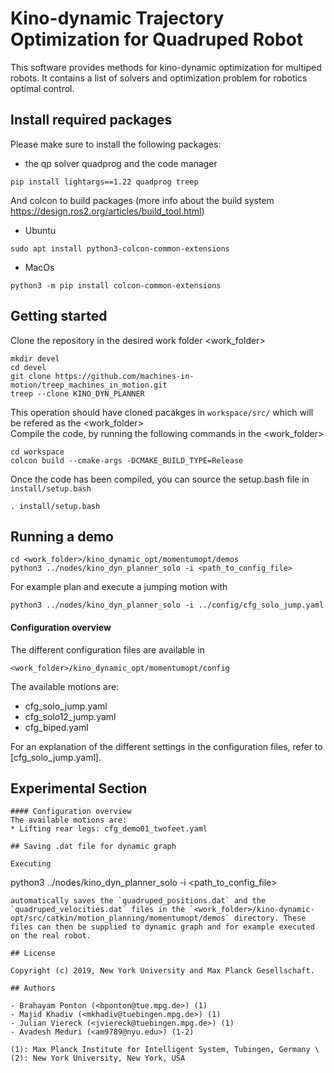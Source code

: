 # Kino-dynamic Trajectory Optimization for Quadruped Robot

This software provides methods for kino-dynamic optimization for multiped robots.
It contains a list of solvers and optimization problem for robotics optimal control.

## Install required packages

Please make sure to install the following packages:

- the qp solver quadprog and the code manager
```
pip install lightargs==1.22 quadprog treep
```

And colcon to build packages (more info about the build system https://design.ros2.org/articles/build_tool.html)
- Ubuntu
```
sudo apt install python3-colcon-common-extensions
```
- MacOs
```
python3 -m pip install colcon-common-extensions
```

## Getting started

Clone the repository in the desired work folder <work_folder>
```
mkdir devel
cd devel
git clone https://github.com/machines-in-motion/treep_machines_in_motion.git
treep --clone KINO_DYN_PLANNER
```
This operation should have cloned pacakges in `workspace/src/` which will be
refered as the <work_folder>\
Compile the code, by running the following commands in the <work_folder>
```
cd workspace
colcon build --cmake-args -DCMAKE_BUILD_TYPE=Release
```

Once the code has been compiled, you can source the setup.bash file in
`install/setup.bash`
```
. install/setup.bash
```

## Running a demo
```
cd <work_folder>/kino_dynamic_opt/momentumopt/demos
python3 ../nodes/kino_dyn_planner_solo -i <path_to_config_file>
```
For example plan and execute a jumping motion with
```
python3 ../nodes/kino_dyn_planner_solo -i ../config/cfg_solo_jump.yaml
```

#### Configuration overview
The different configuration files are available in
```
<work_folder>/kino_dynamic_opt/momentumopt/config
```
The available motions are:
* cfg_solo_jump.yaml
* cfg_solo12_jump.yaml
* cfg_biped.yaml

For an explanation of the different settings in the configuration files, refer to [cfg_solo_jump.yaml].

## Experimental Section
```
#### Configuration overview
The available motions are:
* Lifting rear legs: cfg_demo01_twofeet.yaml

## Saving .dat file for dynamic graph

Executing
```
python3 ../nodes/kino_dyn_planner_solo -i <path_to_config_file>
```
automatically saves the `quadruped_positions.dat` and the `quadruped_velocities.dat` files in the `<work_folder>/kino-dynamic-opt/src/catkin/motion_planning/momentumopt/demos` directory. These files can then be supplied to dynamic graph and for example executed on the real robot.

## License

Copyright (c) 2019, New York University and Max Planck Gesellschaft.

## Authors

- Brahayam Ponton (<bponton@tue.mpg.de>) (1)
- Majid Khadiv (<mkhadiv@tuebingen.mpg.de>) (1)
- Julian Viereck (<jviereck@tuebingen.mpg.de>) (1)
- Avadesh Meduri (<am9789@nyu.edu>) (1-2)

(1): Max Planck Institute for Intelligent System, Tubingen, Germany \
(2): New York University, New York, USA
